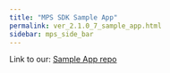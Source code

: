 ```yaml
---
title: "MPS SDK Sample App"
permalink: ver_2.1.0_7_sample_app.html
sidebar: mps_side_bar
---
```


Link to our: <a href="https://github.com/NBCUOTS/mobile_mps_sdk_android_examples/tree/master">Sample App repo</a>